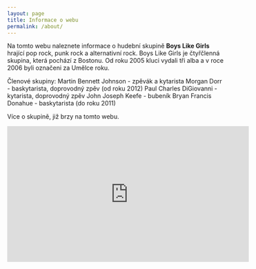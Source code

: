 ```yaml
---
layout: page
title: Informace o webu
permalink: /about/
---
```


Na tomto webu naleznete informace o hudební skupině **Boys Like Girls** hrající pop rock, punk rock a alternativní rock. Boys Like Girls je čtyřčlenná skupina, která pochází z Bostonu. Od roku 2005 kluci vydali tři alba a v roce 2006 byli označeni za Umělce roku. 

Členové skupiny:
Martin Bennett Johnson - zpěvák a kytarista
Morgan Dorr - baskytarista, doprovodný zpěv (od roku 2012)
Paul Charles DiGiovanni - kytarista, doprovodný zpěv
John Joseph Keefe - bubeník
Bryan Francis Donahue - baskytarista (do roku 2011)

Více o skupině, již brzy na tomto webu.

<iframe width="560" height="315" src="https://www.youtube.com/embed/JGPgxoIPY6Q" frameborder="0" allowfullscreen></iframe>
